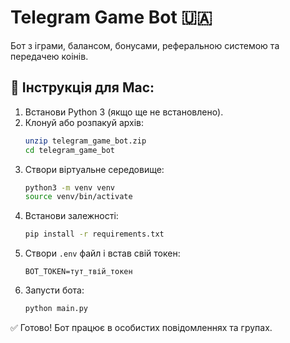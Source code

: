 # Telegram Game Bot 🇺🇦

Бот з іграми, балансом, бонусами, реферальною системою та передачею коінів.

## 🔧 Інструкція для Mac:

1. Встанови Python 3 (якщо ще не встановлено).
2. Клонуй або розпакуй архів:
   ```bash
   unzip telegram_game_bot.zip
   cd telegram_game_bot
   ```
3. Створи віртуальне середовище:
   ```bash
   python3 -m venv venv
   source venv/bin/activate
   ```
4. Встанови залежності:
   ```bash
   pip install -r requirements.txt
   ```
5. Створи `.env` файл і встав свій токен:
   ```
   BOT_TOKEN=тут_твій_токен
   ```
6. Запусти бота:
   ```bash
   python main.py
   ```

✅ Готово! Бот працює в особистих повідомленнях та групах.

